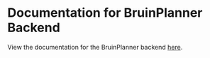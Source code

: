 # Documentation for BruinPlanner Backend

View the documentation for the BruinPlanner backend [here](https://andygoh5.github.io/bruin-planner-docs/backend/html_docs/).